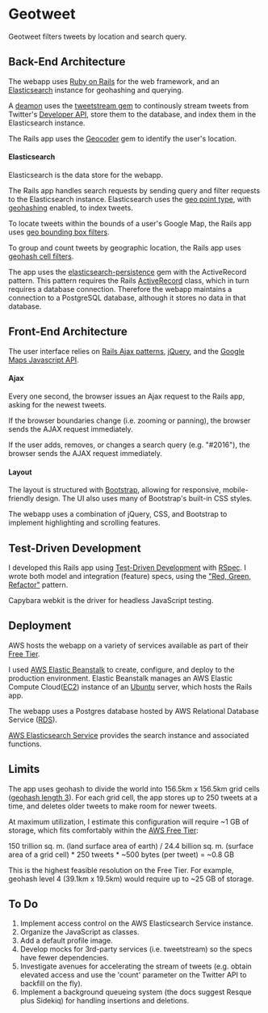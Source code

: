 # Geotweet
Geotweet filters tweets by location and search query.

## Back-End Architecture
The webapp uses [Ruby on Rails](http://rubyonrails.org/) for the web framework, and an [Elasticsearch](https://www.elastic.co/products/elasticsearch) instance for geohashing and querying.

A [deamon](https://github.com/thuehlinger/daemons) uses the [tweetstream gem](https://github.com/tweetstream/tweetstream) to continously stream tweets from Twitter's [Developer API](https://dev.twitter.com/), store them to the database, and index them in the Elasticsearch instance.

The Rails app uses the [Geocoder](http://www.rubygeocoder.com/) gem to identify the user's location.

#### Elasticsearch
Elasticsearch is the data store for the webapp.

The Rails app handles search requests by sending query and filter requests to the Elasticsearch instance. Elasticsearch uses the [geo point type](https://www.elastic.co/guide/en/elasticsearch/reference/1.4/mapping-geo-point-type.html), with [geohashing](https://www.elastic.co/guide/en/elasticsearch/guide/current/geohashes.html) enabled, to index tweets. 

To locate tweets within the bounds of a user's Google Map, the Rails app uses [geo bounding box filters](https://www.elastic.co/guide/en/elasticsearch/reference/1.4/query-dsl-geo-bounding-box-filter.html).

To group and count tweets by geographic location, the Rails app uses [geohash cell filters](https://www.elastic.co/guide/en/elasticsearch/guide/current/geohash-cell-filter.html). 

The app uses the [elasticsearch-persistence](https://github.com/elastic/elasticsearch-rails/tree/master/elasticsearch-persistence) gem with the ActiveRecord pattern. This pattern requires the Rails [ActiveRecord](http://guides.rubyonrails.org/active_record_basics.html) class, which in turn requires a database connection. Therefore the webapp maintains a connection to a PostgreSQL database, although it stores no data in that database.

## Front-End Architecture
The user interface relies on [Rails Ajax patterns](http://guides.rubyonrails.org/working_with_javascript_in_rails.html), [jQuery](https://jquery.com/), and the [Google Maps Javascript API](https://developers.google.com/maps/documentation/javascript/).

#### Ajax
Every one second, the browser issues an Ajax request to the Rails app, asking for the newest tweets. 

If the browser boundaries change (i.e. zooming or panning), the browser sends the AJAX request immediately. 

If the user adds, removes, or changes a search query (e.g. "#2016"), the browser sends the AJAX request immediately.

#### Layout
The layout is structured with [Bootstrap](http://getbootstrap.com/), allowing for responsive, mobile-friendly design. The UI also uses many of Bootstrap's built-in CSS styles.

The webapp uses a combination of jQuery, CSS, and Bootstrap to implement highlighting and scrolling features.

## Test-Driven Development
I developed this Rails app using [Test-Driven Development](https://en.wikipedia.org/wiki/Test-driven_development) with [RSpec](http://rspec.info/). I wrote both model and integration (feature) specs, using the ["Red, Green, Refactor"](https://www.google.com/search?client=ubuntu&channel=fs&q=red+green+refactor&ie=utf-8&oe=utf-8) pattern.

Capybara webkit is the driver for headless JavaScript testing. 

## Deployment
AWS hosts the webapp on a variety of services available as part of their [Free Tier](https://aws.amazon.com/free/).

I used [AWS Elastic Beanstalk](https://aws.amazon.com/elasticbeanstalk/) to create, configure, and deploy to the production environment. Elastic Beanstalk manages an AWS Elastic Compute Cloud([EC2](https://aws.amazon.com/ec2/)) instance of an [Ubuntu](http://www.ubuntu.com/) server, which hosts the Rails app.

The webapp uses a Postgres database hosted by AWS Relational Database Service ([RDS](https://aws.amazon.com/rds/)).

[AWS Elasticsearch Service](https://aws.amazon.com/elasticsearch-service/) provides the search instance and associated functions.

## Limits
The app uses geohash to divide the world into 156.5km x 156.5km grid cells ([geohash length 3](https://www.elastic.co/guide/en/elasticsearch/reference/current/search-aggregations-bucket-geohashgrid-aggregation.html)). For each grid cell, the app stores up to 250 tweets at a time, and deletes older tweets to make room for newer tweets.

At maximum utilization, I estimate this configuration will require ~1 GB of storage, which fits comfortably within the [AWS Free Tier](https://aws.amazon.com/free/):

150 trillion sq. m. (land surface area of earth) / 24.4 billion sq. m. (surface area of a grid cell) * 250 tweets * ~500 bytes (per tweet) = ~0.8 GB

This is the highest feasible resolution on the Free Tier. For example, geohash level 4 (39.1km x 19.5km) would require up to ~25 GB of storage.

## To Do
1. Implement access control on the AWS Elasticsearch Service instance.
2. Organize the JavaScript as classes.
3. Add a default profile image.
4. Develop mocks for 3rd-party services (i.e. tweetstream) so the specs have fewer dependencies.
5. Investigate avenues for accelerating the stream of tweets (e.g. obtain elevated access and use the 'count' parameter on the Twitter API to backfill on the fly).
6. Implement a background queueing system (the docs suggest Resque plus Sidekiq) for handling insertions and deletions.
